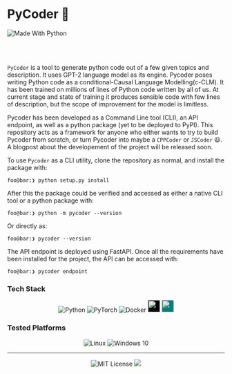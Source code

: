# PyCoder 🐍

<img alt="Made With Python" src="http://ForTheBadge.com/images/badges/made-with-python.svg">

<!-- <img alt="Medium" src="https://img.shields.io/badge/Medium-12100E?style=for-the-badge&logo=medium&logoColor=white" height=35/> -->

<!-- [![PyPI version fury.io](https://badge.fury.io/py/torchlit.svg)](https://pypi.org/project/torchlit/)  -->
<br/><br/>
  
`PyCoder` is a tool to generate python code out of a few given topics and description. It uses GPT-2 language model as its engine. Pycoder poses writing Python code as a conditional-Causal Language Modelling(c-CLM). It has been trained on millions of lines of Python code written by all of us.  At current stage and state of training it produces sensible code with few lines of description, but the scope of improvement for the model is limitless. 

Pycoder has been developed as a Command Line tool (CLI), an API endpoint, as well as a python package (yet to be deployed to PyPI). This repository acts as a framework for anyone who either wants to try to build Pycoder from scratch, or turn Pycoder into maybe a `CPPCoder` or `JSCoder` 😃.  A blogpost about the developement of the project will be released soon.

To use `Pycoder` as a CLI utility, clone the repository as normal, and install the package with:
```console
foo@bar:❯ python setup.py install
```
After this the package could be verified and accessed as either a native CLI tool or a python package with:
```console
foo@bar:❯ python -m pycoder --version
```
Or directly as:
```console
foo@bar:❯ pycoder --version
```

The API endpoint is deployed using FastAPI. Once all the requirements have been installed for the project, the API can be accessed with:
```console
foo@bar:❯ pycoder endpoint
```


### Tech Stack
<center>
<img alt="Python" src="https://img.shields.io/badge/python-%2314354C.svg?style=for-the-badge&logo=python&logoColor=white"/> <img alt="PyTorch" src="https://img.shields.io/badge/PyTorch-%23EE4C2C.svg?style=for-the-badge&logo=PyTorch&logoColor=white" /> <img alt="Docker" src="https://img.shields.io/badge/docker-%230db7ed.svg?style=for-the-badge&logo=docker&logoColor=white"/> <img src="https://fastapi.tiangolo.com/img/logo-margin/logo-teal.png" alt="FastAPI" height=28 style="background-color:black;"> <img src="https://typer.tiangolo.com/img/logo-margin/logo-margin-vector.svg" height=28 style="background-color:teal;">
</center>

### Tested Platforms
<center>
<img alt="Linux" src="https://img.shields.io/badge/Linux-FCC624?style=for-the-badge&logo=linux&logoColor=black"> <img alt="Windows 10" src="https://img.shields.io/badge/Windows-0078D6?style=for-the-badge&logo=windows&logoColor=white" />
</center>
<hr />
<center>
<img alt="MIT License" src="https://img.shields.io/github/license/himanshu-dutta/pycoder?style=for-the-badge&logo=appveyor">
<img src="https://img.shields.io/badge/Copyright-Himanshu_Dutta-2ea44f?style=for-the-badge&logo=appveyor" >
</center>